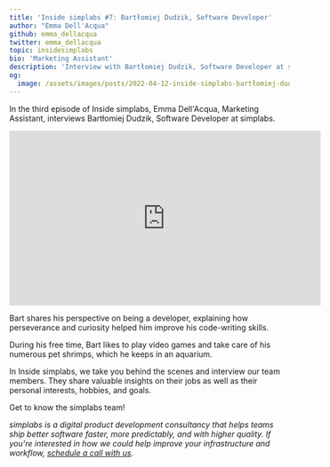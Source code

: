 ```yaml
---
title: 'Inside simplabs #7: Bartłomiej Dudzik, Software Developer'
author: "Emma Dell'Acqua"
github: emma_dellacqua
twitter: emma_dellacqua
topic: insidesimplabs
bio: 'Marketing Assistant'
description: 'Interview with Bartłomiej Dudzik, Software Developer at simplabs.'
og:
  image: /assets/images/posts/2022-04-12-inside-simplabs-bartłomiej-dudzik/og-image.png
---
```


In the third episode of Inside simplabs, Emma Dell'Acqua, Marketing Assistant,
interviews Bartłomiej Dudzik, Software Developer at simplabs.

<!--break-->

<iframe width="560" height="315" src="https://www.youtube-nocookie.com/embed/ds-JJvQ36Rc" title="Embedded video of Inside simplabs episode 7" frameborder="0" allow="accelerometer; autoplay; clipboard-write; encrypted-media; gyroscope; picture-in-picture" allowfullscreen></iframe>

Bart shares his perspective on being a developer, explaining how perseverance
and curiosity helped him improve his code-writing skills.

During his free time, Bart likes to play video games and take care of his
numerous pet shrimps, which he keeps in an aquarium.

In Inside simplabs, we take you behind the scenes and interview our team
members. They share valuable insights on their jobs as well as their personal
interests, hobbies, and goals.

Get to know the simplabs team!

_simplabs is a digital product development consultancy that helps teams ship
better software faster, more predictably, and with higher quality. If you're
interested in how we could help improve your infrastructure and workflow,
[schedule a call with us](/contact/)._
